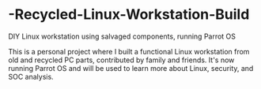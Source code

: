 # -Recycled-Linux-Workstation-Build
DIY Linux workstation using salvaged components, running Parrot OS

This is a personal project where I built a functional Linux workstation from old and recycled PC parts, contributed by family and friends. It's now running Parrot OS and will be used to learn more about Linux, security, and SOC analysis.
